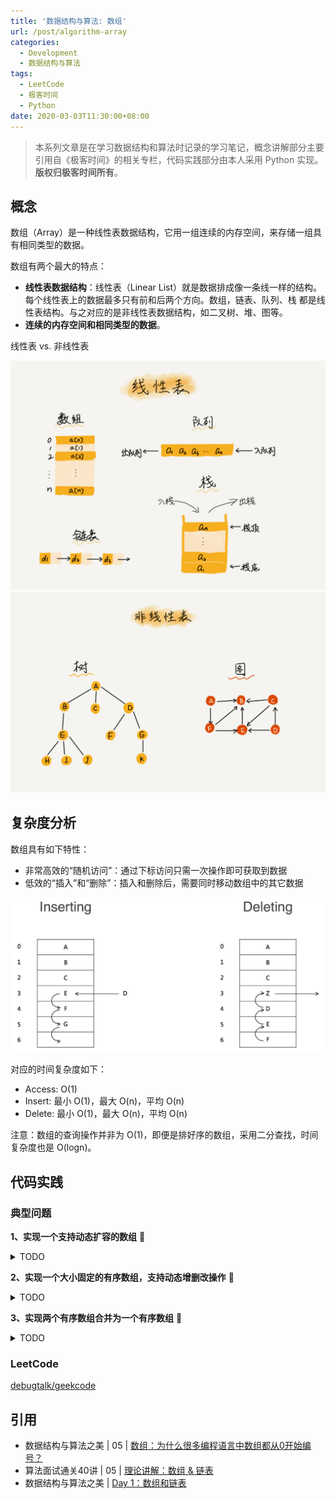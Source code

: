 ```yaml
---
title: '数据结构与算法: 数组'
url: /post/algorithm-array
categories:
  - Development
  - 数据结构与算法
tags:
  - LeetCode
  - 极客时间
  - Python
date: 2020-03-03T11:30:00+08:00
---
```


> 本系列文章是在学习数据结构和算法时记录的学习笔记，概念讲解部分主要引用自《极客时间》的相关专栏，代码实践部分由本人采用 Python 实现。
> **版权归极客时间所有**。

## 概念

数组（Array）是一种线性表数据结构，它用一组连续的内存空间，来存储一组具有相同类型的数据。

数组有两个最大的特点：

- **线性表数据结构**：线性表（Linear List）就是数据排成像一条线一样的结构。每个线性表上的数据最多只有前和后两个方向。数组，链表、队列、栈 都是线性表结构。与之对应的是非线性表数据结构，如二叉树、堆、图等。
- **连续的内存空间和相同类型的数据**。

线性表 vs. 非线性表

![](/images/20190303094951.png)
![](/images/20190303101706.png)

## 复杂度分析

数组具有如下特性：

- 非常高效的“随机访问”：通过下标访问只需一次操作即可获取到数据
- 低效的“插入”和“删除”：插入和删除后，需要同时移动数组中的其它数据

![](/images/20190303093733.png)

对应的时间复杂度如下：

- Access: O(1)
- Insert: 最小 O(1)，最大 O(n)，平均 O(n)
- Delete: 最小 O(1)，最大 O(n)，平均 O(n)

注意：数组的查询操作并非为 O(1)，即便是排好序的数组，采用二分查找，时间复杂度也是 O(logn)。

## 代码实践

### 典型问题

**1、实现一个支持动态扩容的数组** 🤔

<details>
<summary>TODO</summary>

```python
class Array(object):
    def __init__(self):
        pass
```

</details>

**2、实现一个大小固定的有序数组，支持动态增删改操作** 🤔

<details>
<summary>TODO</summary>

</details>

**3、实现两个有序数组合并为一个有序数组** 🤔

<details>
<summary>TODO</summary>

</details>

### LeetCode

[debugtalk/geekcode](https://github.com/debugtalk/geekcode/tree/master/Array)

## 引用

- 数据结构与算法之美 | 05 | [数组：为什么很多编程语言中数组都从0开始编号？](https://time.geekbang.org/column/article/40961)
- 算法面试通关40讲 | 05 | [理论讲解：数组 & 链表](https://time.geekbang.org/course/detail/130-41552)
- 数据结构与算法之美 | [Day 1：数组和链表](https://time.geekbang.org/column/article/80456)

